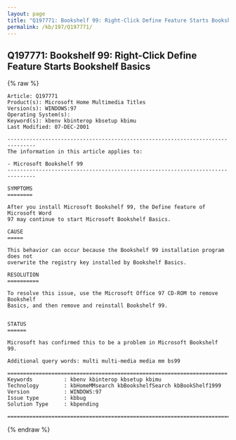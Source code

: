 ```yaml
---
layout: page
title: "Q197771: Bookshelf 99: Right-Click Define Feature Starts Bookshelf Basics"
permalink: /kb/197/Q197771/
---
```


## Q197771: Bookshelf 99: Right-Click Define Feature Starts Bookshelf Basics

{% raw %}

	Article: Q197771
	Product(s): Microsoft Home Multimedia Titles
	Version(s): WINDOWS:97
	Operating System(s): 
	Keyword(s): kbenv kbinterop kbsetup kbimu
	Last Modified: 07-DEC-2001
	
	-------------------------------------------------------------------------------
	The information in this article applies to:
	
	- Microsoft Bookshelf 99 
	-------------------------------------------------------------------------------
	
	SYMPTOMS
	========
	
	After you install Microsoft Bookshelf 99, the Define feature of Microsoft Word
	97 may continue to start Microsoft Bookshelf Basics.
	
	CAUSE
	=====
	
	This behavior can occur because the Bookshelf 99 installation program does not
	overwrite the registry key installed by Bookshelf Basics.
	
	RESOLUTION
	==========
	
	To resolve this issue, use the Microsoft Office 97 CD-ROM to remove Bookshelf
	Basics, and then remove and reinstall Bookshelf 99.
	
	
	STATUS
	======
	
	Microsoft has confirmed this to be a problem in Microsoft Bookshelf 99.
	
	Additional query words: multi multi-media media mm bs99
	
	======================================================================
	Keywords          : kbenv kbinterop kbsetup kbimu 
	Technology        : kbHomeMMsearch kbBookshelfSearch kbBookShelf1999
	Version           : WINDOWS:97
	Issue type        : kbbug
	Solution Type     : kbpending
	
	=============================================================================
	

{% endraw %}
